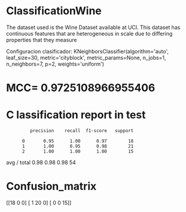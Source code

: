 # ClassificationWine
The dataset used is the Wine Dataset available at UCI. This dataset has continuous features that are heterogeneous in scale due to differing properties that they measure

Configuracion clasificador: KNeighborsClassifier(algorithm='auto', leaf_size=30, metric='cityblock',
           metric_params=None, n_jobs=1, n_neighbors=7, p=2,
           weights='uniform')


# MCC= 0.9725108966955406
# C lassification report in test
             precision    recall  f1-score   support

          0       0.95      1.00      0.97        18
          1       1.00      0.95      0.98        21
          2       1.00      1.00      1.00        15

avg / total       0.98      0.98      0.98        54

# Confusion_matrix
[[18  0  0]
 [ 1 20  0]
 [ 0  0 15]]
